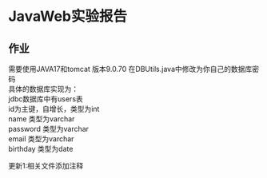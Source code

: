 # JavaWeb实验报告 # 
## 作业 ##  
需要使用JAVA17和tomcat 版本9.0.70
在DBUtils.java中修改为你自己的数据库密码  
具体的数据库实现为：  
jdbc数据库中有users表  
id为主键，自增长，类型为int  
name 类型为varchar  
password 类型为varchar  
email 类型为varchar  
birthday 类型为date  
  
更新1:相关文件添加注释
